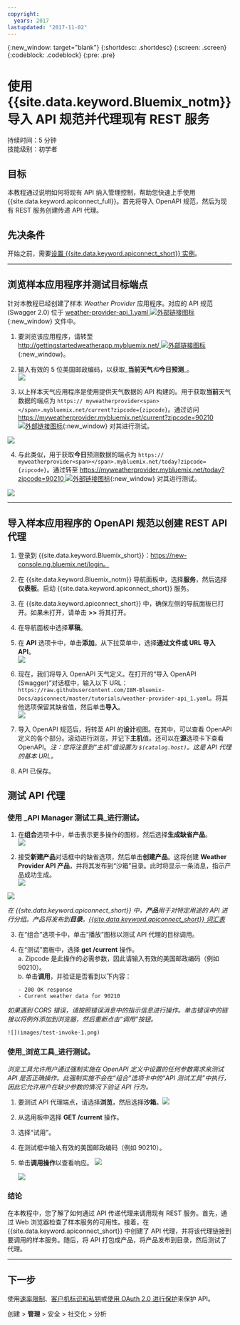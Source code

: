 ```yaml
---
copyright:
  years: 2017
lastupdated: "2017-11-02"
---
```


{:new_window: target="blank"}
{:shortdesc: .shortdesc}
{:screen: .screen}
{:codeblock: .codeblock}
{:pre: .pre}

# 使用 {{site.data.keyword.Bluemix_notm}} 导入 API 规范并代理现有 REST 服务
持续时间：5 分钟  
技能级别：初学者  

## 目标
本教程通过说明如何将现有 API 纳入管理控制，帮助您快速上手使用 {{site.data.keyword.apiconnect_full}}。首先将导入 OpenAPI 规范，然后为现有 REST 服务创建传递 API 代理。

## 先决条件
开始之前，需要[设置 {{site.data.keyword.apiconnect_short}} 实例](tut_prereq_set_up_apic_instance.html)。

---


## 浏览样本应用程序并测试目标端点

针对本教程已经创建了样本 _Weather Provider_ 应用程序。对应的 API 规范 (Swagger 2.0) 位于 [weather-provider-api_1.yaml ![外部链接图标](../../../icons/launch-glyph.svg "外部链接图标")](https://raw.githubusercontent.com/IBM-Bluemix-Docs/apiconnect/master/tutorials/weather-provider-api_1.yaml){:new_window} 文件中。

1. 要浏览该应用程序，请转至 [http://gettingstartedweatherapp.mybluemix.net/ ![外部链接图标](../../../icons/launch-glyph.svg "外部链接图标")](http://gettingstartedweatherapp.mybluemix.net/){:new_window}。  
2. 输入有效的 5 位美国邮政编码，以获取_**当前天气**_和_**今日预测**_。  
![](images/explore-weatherapp-1.png)

3. 以上样本天气应用程序是使用提供天气数据的 API 构建的。用于获取**当前**天气数据的端点为 `https:// myweatherprovider<span></span>.mybluemix.net/current?zipcode={zipcode}`。通过访问 [https://myweatherprovider.mybluemix.net/current?zipcode=90210 ![外部链接图标](../../../icons/launch-glyph.svg "外部链接图标")](https://myweatherprovider.mybluemix.net/current?zipcode=90210){:new_window} 对其进行测试。  

  ![](images/explore-weatherapp-2.png)

4. 与此类似，用于获取**今日**预测数据的端点为 `https:// myweatherprovider<span></span>.mybluemix.net/today?zipcode={zipcode}`。通过转至 [https://myweatherprovider.mybluemix.net/today?zipcode=90210 ![外部链接图标](../../../icons/launch-glyph.svg "外部链接图标")](https://myweatherprovider.mybluemix.net/today?zipcode=90210){:new_window} 对其进行测试。  

  ![](images/explore-weatherapp-3.png)


---

## 导入样本应用程序的 OpenAPI 规范以创建 REST API 代理
1. 登录到 {{site.data.keyword.Bluemix_short}}：https://new-console.ng.bluemix.net/login。
2. 在 {{site.data.keyword.Bluemix_notm}} 导航面板中，选择**服务**，然后选择**仪表板**。启动 {{site.data.keyword.apiconnect_short}} 服务。 
3. 在 {{site.data.keyword.apiconnect_short}} 中，确保左侧的导航面板已打开。如果未打开，请单击 **>>** 将其打开。  
4. 在导航面板中选择**草稿**。   
5. 在 **API** 选项卡中，单击**添加**。从下拉菜单中，选择**通过文件或 URL 导入 API**。  
     ![](images/import-1.png)

6. 现在，我们将导入 OpenAPI 天气定义。在打开的“导入 OpenAPI (Swagger)”对话框中，输入以下 URL：`https://raw.githubusercontent.com/IBM-Bluemix-Docs/apiconnect/master/tutorials/weather-provider-api_1.yaml`。将其他选项保留其缺省值，然后单击**导入**。  
    ![](images/import-2.png)  

7. 导入 OpenAPI 规范后，将转至 API 的**设计**视图。在其中，可以查看 OpenAPI 定义的各个部分。滚动进行浏览，并记下**主机**值。还可以在**源**选项卡下查看 OpenAPI。_注：您将注意到“主机”值设置为 _`$(catalog.host)`_。这是 API 代理的基本 URL。_
8. API 已保存。 


## 测试 API 代理

### 使用 _API Manager 测试工具_进行测试。
1. 在**组合**选项卡中，单击表示更多操作的图标，然后选择**生成缺省产品**。  
  ![](images/generate-default-product-1.png)   

2. 接受**新建产品**对话框中的缺省选项，然后单击**创建产品**。这将创建 **Weather Provider API 产品**，并将其发布到“沙箱”目录。此时将显示一条消息，指示产品成功生成。  
  ![](images/generate-default-product-2.png)  

  ![](images/generate-default-product-3.png)

  _在 {{site.data.keyword.apiconnect_short}} 中，**产品**用于对特定用途的 API 进行分组。产品将发布到**目录**。[{{site.data.keyword.apiconnect_short}} 词汇表](../apic_glossary.html)_

3. 在“组合”选项卡中，单击“播放”图标以测试 API 代理的目标调用。

4. 在“测试”面板中，选择 **get /current** 操作。  
    a. Zipcode 是此操作的必需参数，因此请输入有效的美国邮政编码（例如 90210）。  
    b. 单击**调用**，并验证是否看到以下内容：  
    ```
    - 200 OK response
    - Current weather data for 90210  
    ```
_如果遇到 CORS 错误，请按照错误消息中的指示信息进行操作。单击错误中的链接以将例外添加到浏览器，然后重新点击“调用”按钮。_

    ![](images/test-invoke-1.png)


### 使用_浏览工具_进行测试。
_浏览工具允许用户通过强制实施在 OpenAPI 定义中设置的任何参数需求来测试 API 是否正确操作。此强制实施不会在“组合”选项卡中的“API 测试工具”中执行，因此它允许用户在缺少参数的情况下验证 API 行为。_

1. 要测试 API 代理端点，请选择**浏览**，然后选择**沙箱**。![](images/test-explore-1.png)
2. 从选用板中选择 **GET /current** 操作。
3. 选择“试用”。  
4. 在测试框中输入有效的美国邮政编码（例如 90210）。
5. 单击**调用操作**以查看响应。
![](images/test-explore-2.png)

    ![](images/test-explore-3.png)


### 结论
在本教程中，您了解了如何通过 API 传递代理来调用现有 REST 服务。首先，通过 Web 浏览器检查了样本服务的可用性。接着，在 {{site.data.keyword.apiconnect_short}} 中创建了 API 代理，并将该代理链接到要调用的样本服务。随后，将 API 打包成产品，将产品发布到目录，然后测试了代理。

---

## 下一步

使用[速率限制](tut_rate_limit.html)、[客户机标识和私钥](tut_secure_landing.html)或[使用 OAuth 2.0 进行保护](tut_secure_oauth_2.html)来保护 API。

创建 > **管理** > 安全 > 社交化 > 分析

